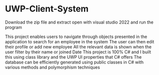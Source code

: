 # UWP-Client-System

Download the zip file and extract
open with visual studio 2022 and run the program

This project enables users to navigate through objects presented in the application to search for an employee in the system
The user can then edit their profile or add new employee
All the relevant data is shown when the user filter by their name or joined Date
This project is 100% C# and I built this using class library and the UWP UI properties that C# offers
The database can be efficiently generated using public classes in C# with various methods and polymorphism techniques
